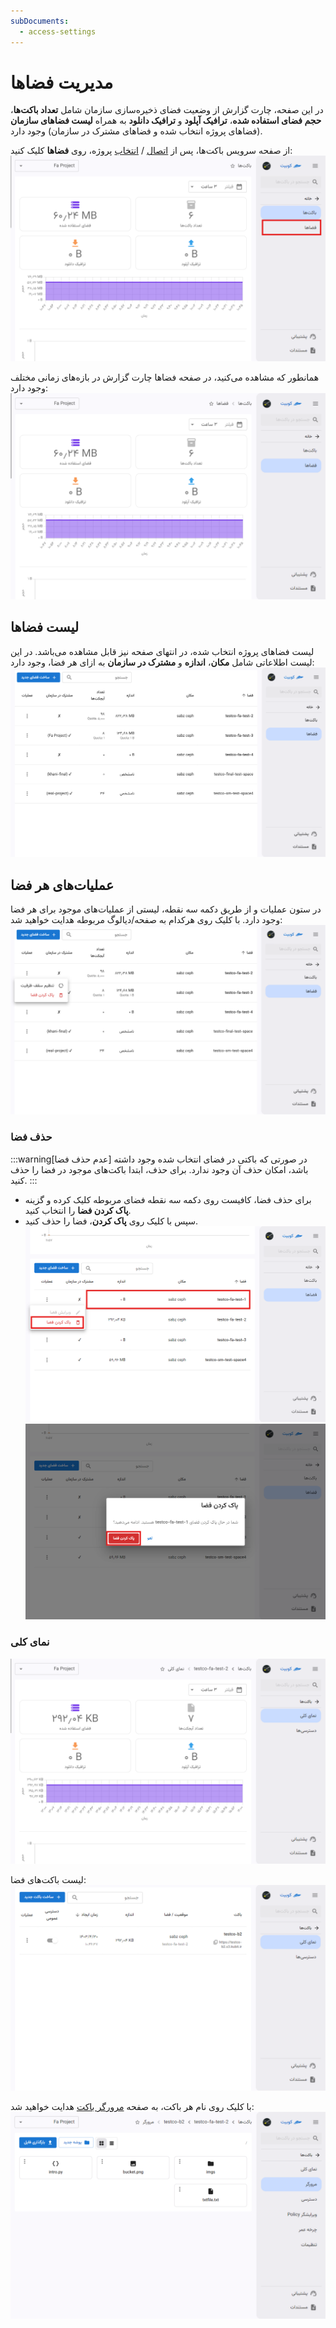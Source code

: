 ```yaml
---
subDocuments:
  - access-settings
---
```


# مدیریت فضاها

در این صفحه، چارت گزارش از وضعیت فضای ذخیره‌سازی سازمان شامل **تعداد باکت‌ها**، **حجم فضای استفاده شده**، **ترافیک آپلود** و **ترافیک دانلود** به همراه **لیست فضاهای سازمان** (فضاهای پروژه انتخاب شده و فضاهای مشترک در سازمان) وجود دارد.

از صفحه سرویس باکت‌ها، پس از [اتصال](../getting-started#bind-project) / [انتخاب](../getting-started#select-project) پروژه، روی **فضاها** کلیک کنید:
![Create Space: spaces](../img/spaces.png)

همانطور که مشاهده می‌کنید، در صفحه فضاها چارت گزارش در بازه‌های زمانی مختلف وجود دارد:
![Create Space: space page](../img/space-page.png)

## لیست فضاها

لیست فضاهای پروژه انتخاب شده، در انتهای صفحه نیز قابل مشاهده می‌باشد. در این لیست اطلاعاتی شامل **مکان**، **اندازه** و **مشترک در سازمان** به ازای هر فضا، وجود دارد:
![Create Space: space page](../img/spaces-list.png)

## عملیات‌های هر فضا

در ستون عملیات و از طریق دکمه سه نقطه، لیستی از عملیات‌های موجود برای هر فضا وجود دارد. با کلیک روی هرکدام به صفحه/دیالوگ مربوطه هدایت خواهید شد:
![Space: space options](../img/space-options.png)

### حذف فضا

:::warning[عدم حذف فضا]
در صورتی که باکتی در فضای انتخاب شده وجود داشته باشد، امکان حذف آن وجود ندارد. برای حذف، ابتدا باکت‌های موجود در فضا را حذف کنید.
:::

- برای حذف فضا، کافیست روی دکمه سه نقطه فضای مربوطه کلیک کرده و گزینه **پاک کردن فضا** را انتخاب کنید.
- سپس با کلیک روی **پاک کردن**، فضا را حذف کنید.
  ![Create Space: remove space](../img/remove-space.png)
  ![Create Space: confirm remove space](../img/confirm-remove-space.png)

### نمای کلی

![Create Space: space details](../img/space-details.png)

لیست باکت‌های فضا:
![Create Space: space details 2](../img/space-details-2.png)

با کلیک روی نام هر باکت، به صفحه [مرورگر باکت](../browser) هدایت خواهید شد:
![Create Space: bucket overview](../img/bucket-details.png)
